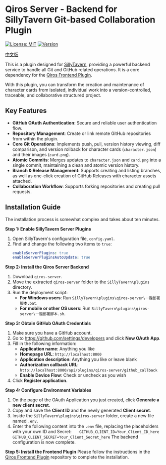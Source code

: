 # Qiros Server - Backend for SillyTavern Git-based Collaboration Plugin

[![License: MIT](https://img.shields.io/badge/License-MIT-yellow.svg)](https://opensource.org/licenses/MIT)
[![Version](https://img.shields.io/badge/version-1.0.0-blue.svg)](https://github.com/MAX-TAB/qiros-server)

[中文版](README.md)

This is a plugin designed for [SillyTavern](https://github.com/SillyTavern/SillyTavern), providing a powerful backend service to handle all Git and GitHub related operations. It is a core dependency for the [Qiros Frontend Plugin](https://github.com/MAX-TAB/st-extension-qiros).

With this plugin, you can transform the creation and maintenance of character cards from isolated, individual work into a version-controlled, traceable, and collaborative structured project.

## Key Features

- **GitHub OAuth Authentication**: Secure and reliable user authentication flow.
- **Repository Management**: Create or link remote GitHub repositories from within the plugin.
- **Core Git Operations**: Implements push, pull, version history viewing, diff comparison, and version rollback for character cards (`character.json`) and their images (`card.png`).
- **Atomic Commits**: Merges updates to `character.json` and `card.png` into a single commit, maintaining a clean and atomic version history.
- **Branch & Release Management**: Supports creating and listing branches, as well as one-click creation of GitHub Releases with character assets attached.
- **Collaboration Workflow**: Supports forking repositories and creating pull requests.

## Installation Guide

The installation process is somewhat complex and takes about ten minutes.

**Step 1: Enable SillyTavern Server Plugins**

1.  Open SillyTavern's configuration file, `config.yaml`.
2.  Find and change the following two items to `true`:
    ```yaml
    enableServerPlugins: true
    enableServerPluginsAutoUpdate: true
    ```

**Step 2: Install the Qiros Server Backend**

1.  Download `qiros-server`.
2.  Move the extracted `qiros-server` folder to the `SillyTavern\plugins` directory.
3.  Run the deployment script:
    - **For Windows users**: Run `SillyTavern\plugins\qiros-server\一键部署脚本.bat`.
    - **For mobile or other OS users**: Run `SillyTavern\plugins\qiros-server\一键部署脚本.sh`.

**Step 3: Obtain GitHub OAuth Credentials**

1.  Make sure you have a GitHub account.
2.  Go to https://github.com/settings/developers and click **New OAuth App**.
3.  Fill in the following information:
    - **Application name**: Anything you like
    - **Homepage URL**: `http://localhost:8000`
    - **Application description**: Anything you like or leave blank
    - **Authorization callback URL**: `http://localhost:8000/api/plugins/qiros-server/github_callback`
    - **Enable Device Flow**: Check or uncheck as you wish
4.  Click **Register application**.

**Step 4: Configure Environment Variables**

1.  On the page of the OAuth Application you just created, click **Generate a new client secret**.
2.  Copy and save the **Client ID** and the newly generated **Client secret**.
3.  Inside the `SillyTavern\plugins\qiros-server` folder, create a new file named `.env`.
4.  Enter the following content into the `.env` file, replacing the placeholders with your own ID and Secret:
    `   GITHUB_CLIENT_ID=Your_Client_ID_here
 GITHUB_CLIENT_SECRET=Your_Client_Secret_here`
    The backend configuration is now complete.

**Step 5: Install the Frontend Plugin**
Please follow the instructions in the [Qiros Frontend Plugin](https://github.com/MAX-TAB/st-extension-qiros) repository to complete the installation.
